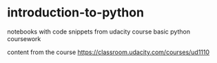 # introduction-to-python

notebooks with code snippets from udacity course basic python coursework

content from the course https://classroom.udacity.com/courses/ud1110
